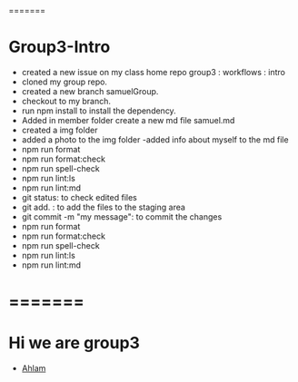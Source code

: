 
=======
# Group3-Intro

- created a new issue on my class home repo group3 : workflows : intro
- cloned my group repo.
- created a new branch samuelGroup.
- checkout to my branch.
- run npm install to install the dependency.
- Added in member folder create a new md file samuel.md
- created a img folder
- added a photo to the img folder -added info about myself to the md file
- npm run format
- npm run format:check
- npm run spell-check
- npm run lint:ls
- npm run lint:md
- git status: to check edited files
- git add. : to add the files to the staging area
- git commit -m "my message": to commit the changes
- npm run format
- npm run format:check
- npm run spell-check
- npm run lint:ls
- npm run lint:md

=======
=======
# Hi we are group3

- [Ahlam](./members/ahlam.md)

